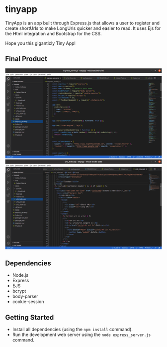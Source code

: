 # tinyapp

TinyApp is an app built through Express.js that allows a user to register and create shortUrls to make LongUrls quicker and easier to read.
It uses Ejs for the Html integration and Bootstrap for the CSS.

Hope you this giganticly Tiny App!

## Final Product

!["Screenshot of server page "](https://github.com/ThomasA64/tinyapp/blob/main/docs/TinyAppServer.png?raw=true)
!["Screenshot of main urls page"](https://github.com/ThomasA64/tinyapp/blob/main/docs/TinyAppUrls.png?raw=true)

## Dependencies

- Node.js
- Express
- EJS
- bcrypt
- body-parser
- cookie-session

## Getting Started

- Install all dependencies (using the `npm install` command).
- Run the development web server using the `node express_server.js` command.
